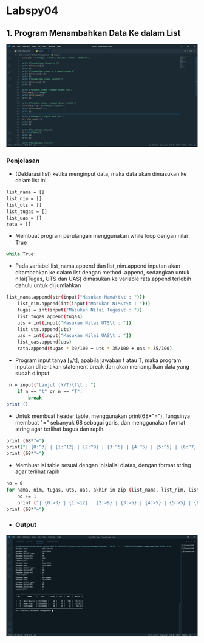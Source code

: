# Labspy04

## 1. Program Menambahkan Data Ke dalam List

![img 1](screenshot/1.png)

### Penjelasan 
 - (Deklarasi list) ketika menginput data, maka data akan dimasukan ke dalam list ini

 ```bash
list_nama = []
list_nim = []
list_uts = []
list_tugas = []
list_uas = [] 
rata = []
 ```

 - Membuat program perulangan menggunakan while loop dengan nilai True

 ```bash
 while True:
 ```
- Pada variabel list_nama.append dan list_nim.append inputan akan ditambahkan ke dalam list dengan method .append, sedangkan untuk nilai(Tugas, UTS dan UAS) dimasukan ke variable rata.append terlebih dahulu untuk di jumlahkan

```bash
list_nama.append(str(input("Masukan Nama\t\t : ")))
    list_nim.append(int(input("Masukan NIM\t\t : ")))
    tugas = int(input("Masukan Nilai Tugas\t : "))
    list_tugas.append(tugas)
    uts = int(input("Masukan Nilai UTS\t : "))
    list_uts.append(uts)
    uas = int(input("Masukan Nilai UAS\t : "))
    list_uas.append(uas)
    rata.append(tugas * 30/100 + uts * 35/100 + uas * 35/100)
```
- Program input tanya [y/t], apabila jawaban t atau T, maka program inputan dihentikan statement break dan akan menampilkan data yang sudah diinput

```bash
 n = input("Lanjut (Y/T)\t\t : ")
    if n == "t" or n == "T":
        break
print ()
```

- Untuk membuat header table, menggunakan print(68*"="), fungsinya membuat "=" sebanyak 68 sebagai garis, dan menggunakan format string agar terlihat bagus dan rapih.

```bash
print (68*"=")
print("| {0:^3} | {1:^12} | {2:^9} | {3:^5} | {4:^5} | {5:^5} | {6:^7} |".format("NO", "NAMA", "NIM" , "TUGAS", "UTS", "UAS", "AKHIR"))
print (68*"=")
```

- Membuat isi table sesuai dengan inisialisi diatas, dengan format string agar terlihat rapih

```bash
no = 0
for nama, nim, tugas, uts, uas, akhir in zip (list_nama, list_nim, list_tugas, list_uts, list_uas, rata):
    no += 1
    print ("| {0:>3} | {1:<12} | {2:>9} | {3:>5} | {4:>5} | {5:>5} | {6:>7} |".format(no, nama, nim, tugas, uts, uas, akhir))
print (68*"=")
```
- ### Output

![img 2](screenshot/4.png)